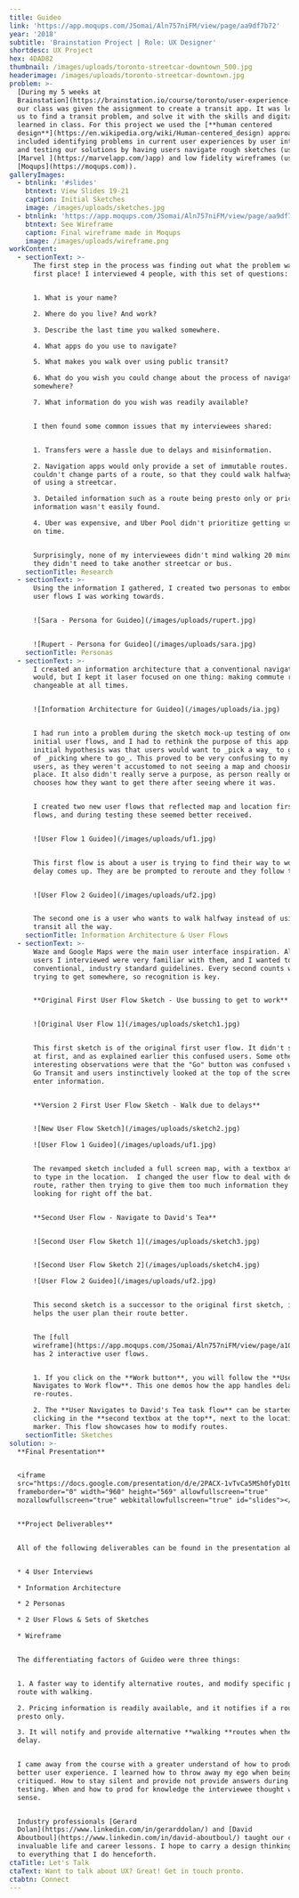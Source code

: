 ```yaml
---
title: Guideo
link: 'https://app.moqups.com/JSomai/Aln757niFM/view/page/aa9df7b72'
year: '2018'
subtitle: 'Brainstation Project | Role: UX Designer'
shortdesc: UX Project
hex: 4DAD82
thumbnail: /images/uploads/toronto-streetcar-downtown_500.jpg
headerimage: /images/uploads/toronto-streetcar-downtown.jpg
problem: >-
  [During my 5 weeks at
  Brainstation](https://brainstation.io/course/toronto/user-experience-design),
  our class was given the assignment to create a transit app. It was left up to
  us to find a transit problem, and solve it with the skills and digital tools
  learned in class. For this project we used the [**human centered
  design**](https://en.wikipedia.org/wiki/Human-centered_design) approach which
  included identifying problems in current user experiences by user interviews
  and testing our solutions by having users navigate rough sketches (using the
  [Marvel ](https://marvelapp.com/)app) and low fidelity wireframes (using
  [Moqups](https://moqups.com)).
galleryImages:
  - btnlink: '#slides'
    btntext: View Slides 19-21
    caption: Initial Sketches
    image: /images/uploads/sketches.jpg
  - btnlink: 'https://app.moqups.com/JSomai/Aln757niFM/view/page/aa9df7b72'
    btntext: See Wireframe
    caption: Final wireframe made in Moqups
    image: /images/uploads/wireframe.png
workContent:
  - sectionText: >-
      The first step in the process was finding out what the problem was in the
      first place! I interviewed 4 people, with this set of questions:


      1. What is your name?

      2. Where do you live? And work?

      3. Describe the last time you walked somewhere.

      4. What apps do you use to navigate?

      5. What makes you walk over using public transit?

      6. What do you wish you could change about the process of navigating
      somewhere?

      7. What information do you wish was readily available?


      I then found some common issues that my interviewees shared:


      1. Transfers were a hassle due to delays and misinformation.

      2. Navigation apps would only provide a set of immutable routes. Users
      couldn't change parts of a route, so that they could walk halfway instead
      of using a streetcar.

      3. Detailed information such as a route being presto only or pricing
      information wasn't easily found.

      4. Uber was expensive, and Uber Pool didn't prioritize getting users there
      on time.


      Surprisingly, none of my interviewees didn't mind walking 20 minutes if
      they didn't need to take another streetcar or bus.
    sectionTitle: Research
  - sectionText: >-
      Using the information I gathered, I created two personas to embody the two
      user flows I was working towards. 


      ![Sara - Persona for Guideo](/images/uploads/rupert.jpg)


      ![Rupert - Persona for Guideo](/images/uploads/sara.jpg)
    sectionTitle: Personas
  - sectionText: >-
      I created an information architecture that a conventional navigational app
      would, but I kept it laser focused on one thing: making commute routes
      changeable at all times.


      ![Information Architecture for Guideo](/images/uploads/ia.jpg)


      I had run into a problem during the sketch mock-up testing of one of my
      initial user flows, and I had to rethink the purpose of this app. My
      initial hypothesis was that users would want to _pick a way_ to go instead
      of _picking where to go_. This proved to be very confusing to my test
      users, as they weren't accustomed to not seeing a map and choosing a
      place. It also didn't really serve a purpose, as person really only
      chooses how they want to get there after seeing where it was.


      I created two new user flows that reflected map and location first user
      flows, and during testing these seemed better received.


      ![User Flow 1 Guideo](/images/uploads/uf1.jpg)


      This first flow is about a user is trying to find their way to work, and a
      delay comes up. They are be prompted to reroute and they follow the route.


      ![User Flow 2 Guideo](/images/uploads/uf2.jpg)


      The second one is a user who wants to walk halfway instead of using public
      transit all the way.
    sectionTitle: Information Architecture & User Flows
  - sectionText: >-
      Waze and Google Maps were the main user interface inspiration. All of the
      users I interviewed were very familiar with them, and I wanted to use
      conventional, industry standard guidelines. Every second counts when
      trying to get somewhere, so recognition is key.


      **Original First User Flow Sketch - Use bussing to get to work**


      ![Original User Flow 1](/images/uploads/sketch1.jpg)


      This first sketch is of the original first user flow. It didn't show a map
      at first, and as explained earlier this confused users. Some other
      interesting observations were that the "Go" button was confused with the
      Go Transit and users instinctively looked at the top of the screen to
      enter information.


      **Version 2 First User Flow Sketch - Walk due to delays**


      ![New User Flow Sketch](/images/uploads/sketch2.jpg)

      ![User Flow 1 Guideo](/images/uploads/uf1.jpg)


      The revamped sketch included a full screen map, with a textbox at the top
      to type in the location.  I changed the user flow to deal with delays on
      route, rather then trying to give them too much information they weren't
      looking for right off the bat. 


      **Second User Flow - Navigate to David's Tea**


      ![Second User Flow Sketch 1](/images/uploads/sketch3.jpg)


      ![Second User Flow Sketch 2](/images/uploads/sketch4.jpg)

      ![User Flow 2 Guideo](/images/uploads/uf2.jpg)


      This second sketch is a successor to the original first sketch, in that it
      helps the user plan their route better. 


      The [full
      wireframe](https://app.moqups.com/JSomai/Aln757niFM/view/page/a10d02abc)
      has 2 interactive user flows. 


      1. If you click on the **Work button**, you will follow the **User
      Navigates to Work flow**. This one demos how the app handles delays and
      re-routes.

      2. The **User Navigates to David's Tea task flow** can be started by
      clicking in the **second textbox at the top**, next to the location
      marker. This flow showcases how to modify routes.
    sectionTitle: Sketches
solution: >-
  **Final Presentation**


  <iframe
  src="https://docs.google.com/presentation/d/e/2PACX-1vTvCa5MSh0fyD1tQCqV3YM9CzS3OdqIe2KsXeEfSmFtWMNt9OOAx4u-JJH7P-4TWyqlvBOnMfd0ArB-/embed?start=false&loop=false&delayms=3000"
  frameborder="0" width="960" height="569" allowfullscreen="true"
  mozallowfullscreen="true" webkitallowfullscreen="true" id="slides"></iframe>


  **Project Deliverables**


  All of the following deliverables can be found in the presentation above.


  * 4 User Interviews

  * Information Architecture

  * 2 Personas

  * 2 User Flows & Sets of Sketches

  * Wireframe


  The differentiating factors of Guideo were three things:


  1. A faster way to identify alternative routes, and modify specific parts of a
  route with walking.

  2. Pricing information is readily available, and it notifies if a route is
  presto only.

  3. It will notify and provide alternative **walking **routes when there is a
  delay.


  I came away from the course with a greater understand of how to produce a
  better user experience. I learned how to throw away my ego when being
  critiqued. How to stay silent and provide not provide answers during user
  testing. When and how to prod for knowledge the interviewee thought was common
  sense.


  Industry professionals [Gerard
  Dolan](https://www.linkedin.com/in/gerarddolan/) and [David
  Aboutboul](https://www.linkedin.com/in/david-aboutboul/) taught our class
  invaluable life and career lessons. I hope to carry a design thinking approach
  to everything that I do henceforth.
ctaTitle: Let's Talk
ctaText: Want to talk about UX? Great! Get in touch pronto.
ctabtn: Connect
---
```


